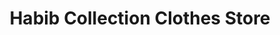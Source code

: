 ---
title: "Habib Collection Clothes Store"
url: /karachi/habib-collection-clothes-store/
shop: Allgemein
---
